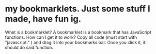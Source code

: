 # my bookmarklets. Just some stuff I made, have fun ig.
What is a bookmarklet?
A bookmarklet is a bookmark that has JavaScript functions.
How can I get it to work?
Copy all code (must start with "javascript:"   ) and drag it into your bookmarks bar. Once you click it, it should do said function.
